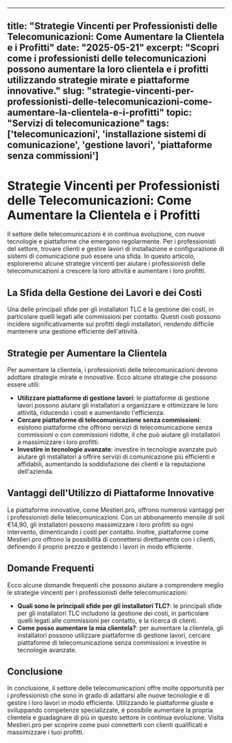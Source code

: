 
---
title: "Strategie Vincenti per Professionisti delle Telecomunicazioni: Come Aumentare la Clientela e i Profitti"
date: "2025-05-21"
excerpt: "Scopri come i professionisti delle telecomunicazioni possono aumentare la loro clientela e i profitti utilizzando strategie mirate e piattaforme innovative."
slug: "strategie-vincenti-per-professionisti-delle-telecomunicazioni-come-aumentare-la-clientela-e-i-profitti"
topic: "Servizi di telecomunicazione"
tags: ['telecomunicazioni', 'installazione sistemi di comunicazione', 'gestione lavori', 'piattaforme senza commissioni']
---

# Strategie Vincenti per Professionisti delle Telecomunicazioni: Come Aumentare la Clientela e i Profitti

Il settore delle telecomunicazioni è in continua evoluzione, con nuove tecnologie e piattaforme che emergono regolarmente. Per i professionisti del settore, trovare clienti e gestire lavori di installazione e configurazione di sistemi di comunicazione può essere una sfida. In questo articolo, esploreremo alcune strategie vincenti per aiutare i professionisti delle telecomunicazioni a crescere la loro attività e aumentare i loro profitti.

## La Sfida della Gestione dei Lavori e dei Costi

Una delle principali sfide per gli installatori TLC è la gestione dei costi, in particolare quelli legati alle commissioni per contatto. Questi costi possono incidere significativamente sui profitti degli installatori, rendendo difficile mantenere una gestione efficiente dell'attività.

## Strategie per Aumentare la Clientela

Per aumentare la clientela, i professionisti delle telecomunicazioni devono adottare strategie mirate e innovative. Ecco alcune strategie che possono essere utili:

*   **Utilizzare piattaforme di gestione lavori**: le piattaforme di gestione lavori possono aiutare gli installatori a organizzare e ottimizzare le loro attività, riducendo i costi e aumentando l'efficienza.
*   **Cercare piattaforme di telecomunicazione senza commissioni**: esistono piattaforme che offrono servizi di telecomunicazione senza commissioni o con commissioni ridotte, il che può aiutare gli installatori a massimizzare i loro profitti.
*   **Investire in tecnologie avanzate**: investire in tecnologie avanzate può aiutare gli installatori a offrire servizi di comunicazione più efficienti e affidabili, aumentando la soddisfazione dei clienti e la reputazione dell'azienda.

## Vantaggi dell'Utilizzo di Piattaforme Innovative

Le piattaforme innovative, come Mestieri.pro, offrono numerosi vantaggi per i professionisti delle telecomunicazioni. Con un abbonamento mensile di soli €14,90, gli installatori possono massimizzare i loro profitti su ogni intervento, dimenticando i costi per contatto. Inoltre, piattaforme come Mestieri.pro offrono la possibilità di connettersi direttamente con i clienti, definendo il proprio prezzo e gestendo i lavori in modo efficiente.

## Domande Frequenti

Ecco alcune domande frequenti che possono aiutare a comprendere meglio le strategie vincenti per i professionisti delle telecomunicazioni:

*   **Quali sono le principali sfide per gli installatori TLC?**: le principali sfide per gli installatori TLC includono la gestione dei costi, in particolare quelli legati alle commissioni per contatto, e la ricerca di clienti.
*   **Come posso aumentare la mia clientela?**: per aumentare la clientela, gli installatori possono utilizzare piattaforme di gestione lavori, cercare piattaforme di telecomunicazione senza commissioni e investire in tecnologie avanzate.

## Conclusione

In conclusione, il settore delle telecomunicazioni offre molte opportunità per i professionisti che sono in grado di adattarsi alle nuove tecnologie e di gestire i loro lavori in modo efficiente. Utilizzando le piattaforme giuste e sviluppando competenze specializzate, è possibile aumentare la propria clientela e guadagnare di più in questo settore in continua evoluzione. Visita Mestieri.pro per scoprire come puoi connetterti con clienti qualificati e massimizzare i tuoi profitti.
